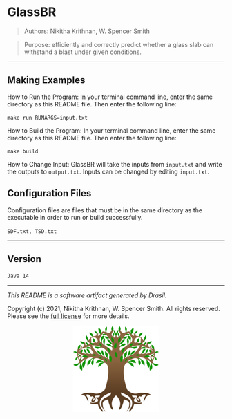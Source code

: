 # GlassBR 
> Authors:  Nikitha Krithnan, W. Spencer Smith

> Purpose: efficiently and correctly predict whether a glass slab can withstand a blast under given conditions.

------------------------------------------------------------
## Making Examples 
 How to Run the Program:
In your terminal command line, enter the same directory as this README file. Then enter the following line:
```
make run RUNARGS=input.txt
```

How to Build the Program:
In your terminal command line, enter the same directory as this README file. Then enter the following line:
```
make build
```

How to Change Input:
GlassBR will take the inputs from `input.txt` and write the outputs to `output.txt`.
Inputs can be changed by editing `input.txt`.

## Configuration Files 
 Configuration files are files that must be in the same directory as the executable in order to run or build successfully.

`SDF.txt, TSD.txt`

------------------------------------------------------------
## Version 
 `Java 14`

------------------------------------------------------------
*This README is a software artifact generated by Drasil.*

Copyright (c) 2021, Nikitha Krithnan, W. Spencer Smith. All rights reserved. Please see the [full license](https://github.com/JacquesCarette/Drasil/blob/4b9ad0a3016fecb3c7a2aa82ab142f9e805b5cc8/LICENSE) for more details.

<p align="center">
<img src="../../../../drasil-website/WebInfo/images/Icon.png" alt="Drasil Tree" width="200" />
</p>
